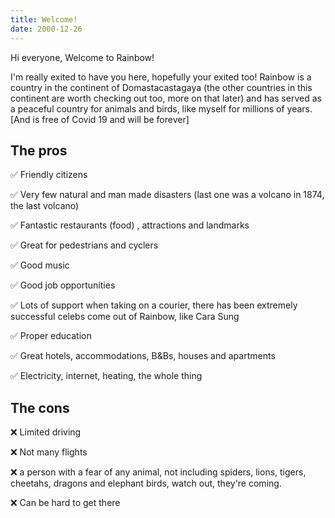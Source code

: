 ```yaml
---
title: Welcome! 
date: 2000-12-26
---
```


Hi everyone, 
Welcome to Rainbow!

I'm really exited to have you here, hopefully your exited too!
Rainbow is a country in the continent of Domastacastagaya (the other countries in this continent are worth checking out too, more on that later)
and has served as a peaceful country for animals and birds, like myself for millions of years. 
[And is free of Covid 19 and will be forever] 

## The pros

✅ Friendly citizens

✅ Very few natural and man made disasters (last one was a volcano in 1874, the last volcano) 

✅ Fantastic restaurants (food) , attractions and landmarks

✅ Great for pedestrians and cyclers

✅ Good music

✅ Good job opportunities 

✅ Lots of support when  taking on a courier, there has been extremely successful celebs come
  out of Rainbow, like Cara Sung 

✅ Proper education 

✅ Great hotels, accommodations, B&Bs, houses and apartments

✅ Electricity, internet, heating, the whole thing 

## The cons

❌ Limited driving

❌ Not many flights

❌  a person with a fear of any animal, not including spiders, lions, tigers, cheetahs, dragons and elephant birds, watch out, they're coming. 

❌ Can be hard to get there
